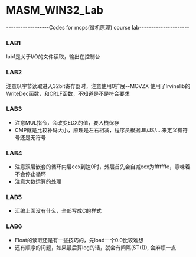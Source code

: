 # MASM_WIN32_Lab
------------------Codes for mcps(微机原理) course lab---------------------
### LAB1
lab1是关于I/O的文件读取，输出在控制台
### LAB2
注意以字节读取进入32bit寄存器时，注意使用0扩展--MOVZX
使用了Irvinelib的WriteDec函数，和CRLF函数，不知道是不是符合要求
### LAB3
* 注意MUL指令，会改变EDX的值，要入栈保存
* CMP就是比较补码大小，原理是左右相减，程序员根据JE/JS/....来定义有符号还是无符号
### LAB4
* 注意双层嵌套的循环内层ecx到达0时，外层首先会自减ecx为fffffffe，意味着不会停止循环
* 注意大数运算的处理
### LAB5
* 汇编上面没有什么，全部写成C的样式
### LAB6
* Float的读取还是有一些技巧的，先load一个0.0比较难想
* 还有顺序的问题，如果最后算log的话，就会有间隔(ST(1)), 会麻烦一点